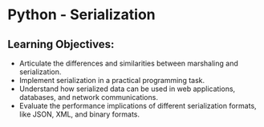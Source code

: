 # Python - Serialization


## Learning Objectives:

 - Articulate the differences and similarities between marshaling and serialization.
 - Implement serialization in a practical programming task.
 - Understand how serialized data can be used in web applications, databases, and network communications.
 - Evaluate the performance implications of different serialization formats, like JSON, XML, and binary formats.

